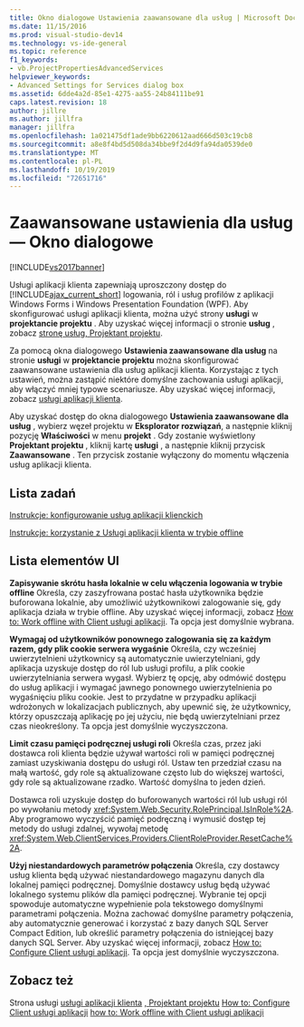 ```yaml
---
title: Okno dialogowe Ustawienia zaawansowane dla usług | Microsoft Docs
ms.date: 11/15/2016
ms.prod: visual-studio-dev14
ms.technology: vs-ide-general
ms.topic: reference
f1_keywords:
- vb.ProjectPropertiesAdvancedServices
helpviewer_keywords:
- Advanced Settings for Services dialog box
ms.assetid: 6dde4a2d-85e1-4275-aa55-24b84111be91
caps.latest.revision: 18
author: jillre
ms.author: jillfra
manager: jillfra
ms.openlocfilehash: 1a021475df1ade9bb6220612aad666d503c19cb8
ms.sourcegitcommit: a8e8f4bd5d508da34bbe9f2d4d9fa94da0539de0
ms.translationtype: MT
ms.contentlocale: pl-PL
ms.lasthandoff: 10/19/2019
ms.locfileid: "72651716"
---
```

# <a name="advanced-settings-for-services-dialog-box"></a>Zaawansowane ustawienia dla usług — Okno dialogowe
[!INCLUDE[vs2017banner](../../includes/vs2017banner.md)]

Usługi aplikacji klienta zapewniają uproszczony dostęp do [!INCLUDE[ajax_current_short](../../includes/ajax-current-short-md.md)] logowania, ról i usług profilów z aplikacji Windows Forms i Windows Presentation Foundation (WPF). Aby skonfigurować usługi aplikacji klienta, można użyć strony **usługi** w **projektancie projektu** . Aby uzyskać więcej informacji o stronie **usług** , zobacz [stronę usług, Projektant projektu](../../ide/reference/services-page-project-designer.md).

 Za pomocą okna dialogowego **Ustawienia zaawansowane dla usług** na stronie **usługi** w **projektancie projektu** można skonfigurować zaawansowane ustawienia dla usług aplikacji klienta. Korzystając z tych ustawień, można zastąpić niektóre domyślne zachowania usługi aplikacji, aby włączyć mniej typowe scenariusze. Aby uzyskać więcej informacji, zobacz [usługi aplikacji klienta](https://msdn.microsoft.com/library/1487d8df-089e-4f21-abfb-a791a652b58e).

 Aby uzyskać dostęp do okna dialogowego **Ustawienia zaawansowane dla usług** , wybierz węzeł projektu w **Eksplorator rozwiązań**, a następnie kliknij pozycję **Właściwości** w menu **projekt** . Gdy zostanie wyświetlony **Projektant projektu** , kliknij kartę **usługi** , a następnie kliknij przycisk **Zaawansowane** . Ten przycisk zostanie wyłączony do momentu włączenia usług aplikacji klienta.

## <a name="task-list"></a>Lista zadań
 [Instrukcje: konfigurowanie usług aplikacji klienckich](https://msdn.microsoft.com/library/34a8688a-a32c-40d3-94be-c8e610c6a4e8)

 [Instrukcje: korzystanie z Usługi aplikacji klienta w trybie offline](https://msdn.microsoft.com/f792cb16-8520-4a0f-9dc9-07bfbc454e38)

## <a name="uielement-list"></a>Lista elementów UI
 **Zapisywanie skrótu hasła lokalnie w celu włączenia logowania w trybie offline** Określa, czy zaszyfrowana postać hasła użytkownika będzie buforowana lokalnie, aby umożliwić użytkownikowi zalogowanie się, gdy aplikacja działa w trybie offline. Aby uzyskać więcej informacji, zobacz [How to: Work offline with Client usługi aplikacji](https://msdn.microsoft.com/f792cb16-8520-4a0f-9dc9-07bfbc454e38). Ta opcja jest domyślnie wybrana.

 **Wymagaj od użytkowników ponownego zalogowania się za każdym razem, gdy plik cookie serwera wygaśnie** Określa, czy wcześniej uwierzytelnieni użytkownicy są automatycznie uwierzytelniani, gdy aplikacja uzyskuje dostęp do ról lub usługi profilu, a plik cookie uwierzytelniania serwera wygasł. Wybierz tę opcję, aby odmówić dostępu do usług aplikacji i wymagać jawnego ponownego uwierzytelnienia po wygaśnięciu pliku cookie. Jest to przydatne w przypadku aplikacji wdrożonych w lokalizacjach publicznych, aby upewnić się, że użytkownicy, którzy opuszczają aplikację po jej użyciu, nie będą uwierzytelniani przez czas nieokreślony. Ta opcja jest domyślnie wyczyszczona.

 **Limit czasu pamięci podręcznej usługi roli** Określa czas, przez jaki dostawca roli klienta będzie używał wartości roli w pamięci podręcznej zamiast uzyskiwania dostępu do usługi ról. Ustaw ten przedział czasu na małą wartość, gdy role są aktualizowane często lub do większej wartości, gdy role są aktualizowane rzadko. Wartość domyślna to jeden dzień.

 Dostawca roli uzyskuje dostęp do buforowanych wartości ról lub usługi ról po wywołaniu metody <xref:System.Web.Security.RolePrincipal.IsInRole%2A>. Aby programowo wyczyścić pamięć podręczną i wymusić dostęp tej metody do usługi zdalnej, wywołaj metodę <xref:System.Web.ClientServices.Providers.ClientRoleProvider.ResetCache%2A>.

 **Użyj niestandardowych parametrów połączenia** Określa, czy dostawcy usług klienta będą używać niestandardowego magazynu danych dla lokalnej pamięci podręcznej. Domyślnie dostawcy usług będą używać lokalnego systemu plików dla pamięci podręcznej. Wybranie tej opcji spowoduje automatyczne wypełnienie pola tekstowego domyślnymi parametrami połączenia. Można zachować domyślne parametry połączenia, aby automatycznie generować i korzystać z bazy danych SQL Server Compact Edition, lub określić parametry połączenia do istniejącej bazy danych SQL Server. Aby uzyskać więcej informacji, zobacz [How to: Configure Client usługi aplikacji](https://msdn.microsoft.com/library/34a8688a-a32c-40d3-94be-c8e610c6a4e8). Ta opcja jest domyślnie wyczyszczona.

## <a name="see-also"></a>Zobacz też
 Strona usługi [usługi aplikacji klienta](https://msdn.microsoft.com/library/1487d8df-089e-4f21-abfb-a791a652b58e) [, Projektant projektu](../../ide/reference/services-page-project-designer.md) [How to: Configure Client usługi aplikacji](https://msdn.microsoft.com/library/34a8688a-a32c-40d3-94be-c8e610c6a4e8) [how to: Work offline with Client usługi aplikacji](https://msdn.microsoft.com/f792cb16-8520-4a0f-9dc9-07bfbc454e38)
